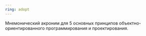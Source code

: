 ```yaml
---
ring: adopt
---
```

Мнемонический акроним для 5 основных принципов объектно-ориентированного программирования и проектирования.